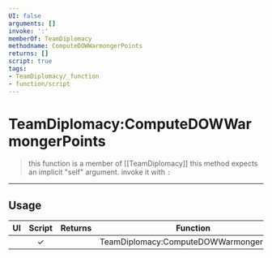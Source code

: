 ```yaml
---
UI: false
arguments: []
invoke: ':'
memberOf: TeamDiplomacy
methodname: ComputeDOWWarmongerPoints
returns: []
script: true
tags:
- TeamDiplomacy/_function
- function/script
---
```

# TeamDiplomacy:ComputeDOWWarmongerPoints
> this function is a member of [[TeamDiplomacy]]
> this method expects an implicit "self" argument. invoke it with `:`
-----
## Usage
|  UI | Script | Returns | Function | Arguments |
|:---:|:------:|-------:|:--------:|:---------|
| |✓||TeamDiplomacy:ComputeDOWWarmongerPoints||
